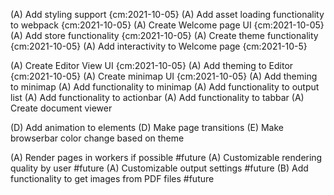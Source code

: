 (A) Add styling support {cm:2021-10-05}
(A) Add asset loading functionality to webpack {cm:2021-10-05}
(A) Create Welcome page UI {cm:2021-10-05}
(A) Add store functionality {cm:2021-10-05}
(A) Create theme functionality {cm:2021-10-05}
(A) Add interactivity to Welcome page {cm:2021-10-5}

(A) Create Editor View UI {cm:2021-10-05}
(A) Add theming to Editor {cm:2021-10-05}
(A) Create minimap UI {cm:2021-10-05}
(A) Add theming to minimap
(A) Add functionality to minimap
(A) Add functionality to output list
(A) Add functionality to actionbar
(A) Add functionality to tabbar
(A) Create document viewer

(D) Add animation to elements
(D) Make page transitions
(E) Make browserbar color change based on theme

(A) Render pages in workers if possible #future
(A) Customizable rendering quality by user #future
(A) Customizable output settings #future
(B) Add functionality to get images from PDF files #future 


